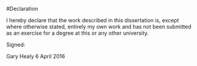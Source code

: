 #Declaration

I hereby declare that the work described in this dissertation is, except where otherwise stated, entirely my own work and has not been submitted as an exercise for a degree at this or any other university.


Signed:



Gary Healy
6 April 2016
